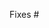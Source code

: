 <!--
Thank you for submitting a pull request!

Here's a checklist you might find useful.
* [ ] There is an associated issue that is labeled
  'Bug' or 'help wanted' or is in the Community milestone
* [ ] Code is up-to-date with the `master` branch
* [ ] You've successfully run `jake runtests` locally
* [ ] You've signed the CLA
* [ ] There are new or updated unit tests validating the change

Refer to CONTRIBUTING.MD for more details.
  https://github.com/Microsoft/TypeScript/blob/master/CONTRIBUTING.md
-->

Fixes #

